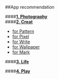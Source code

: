 
##App recommendation

####[**1. Photography**](https://github.com/LuciaYan/Interesting/blob/master/App%20recommendation/1.Photography.md)<br>
####[**2. Creat**](https://github.com/LuciaYan/Interesting/blob/master/App%20recommendation/2.Creat.md)<br>
* [for Pattern](https://github.com/LuciaYan/Interesting/blob/master/App%20recommendation/2.Creat.md#for-pattern)<br> 
* [for Pixel](https://github.com/LuciaYan/Interesting/blob/master/App%20recommendation/2.Creat.md#for-pixel)<br>
* [for Write](https://github.com/LuciaYan/Interesting/blob/master/App%20recommendation/2.Creat.md#for-write)<br>
* [for Wallpaper](https://github.com/LuciaYan/Interesting/blob/master/App%20recommendation/2.Creat.md#for-wallpaper)<br>
* [for Mark](https://github.com/LuciaYan/Interesting/blob/master/App%20recommendation/2.Creat.md#for-mark)<br>

####[**3. Life**](https://github.com/LuciaYan/Interesting/blob/master/App%20recommendation/3.Life.md#for-life)<br>

####[**4. Play**](https://github.com/LuciaYan/Interesting/blob/master/App%20recommendation/4.Play.md#for-play)<br>
<br>
<br>
<br>
<br>
